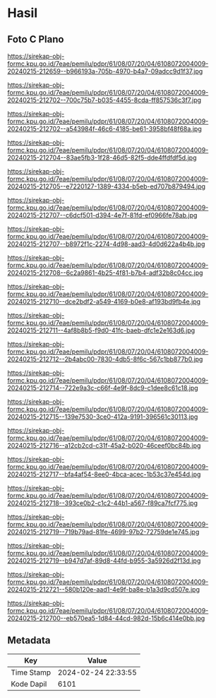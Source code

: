 # Hasil

## Foto C Plano

https://sirekap-obj-formc.kpu.go.id/7eae/pemilu/pdpr/61/08/07/20/04/6108072004009-20240215-212659--b966193a-705b-4970-b4a7-09adcc9d1f37.jpg

https://sirekap-obj-formc.kpu.go.id/7eae/pemilu/pdpr/61/08/07/20/04/6108072004009-20240215-212702--700c75b7-b035-4455-8cda-ff857536c3f7.jpg

https://sirekap-obj-formc.kpu.go.id/7eae/pemilu/pdpr/61/08/07/20/04/6108072004009-20240215-212702--a543984f-46c6-4185-be61-3958bf48f68a.jpg

https://sirekap-obj-formc.kpu.go.id/7eae/pemilu/pdpr/61/08/07/20/04/6108072004009-20240215-212704--83ae5fb3-1f28-46d5-82f5-dde4ffdfdf5d.jpg

https://sirekap-obj-formc.kpu.go.id/7eae/pemilu/pdpr/61/08/07/20/04/6108072004009-20240215-212705--e7220127-1389-4334-b5eb-ed707b879494.jpg

https://sirekap-obj-formc.kpu.go.id/7eae/pemilu/pdpr/61/08/07/20/04/6108072004009-20240215-212707--c6dcf501-d394-4e7f-81fd-ef0966fe78ab.jpg

https://sirekap-obj-formc.kpu.go.id/7eae/pemilu/pdpr/61/08/07/20/04/6108072004009-20240215-212707--b8972f1c-2274-4d98-aad3-4d0d622a4b4b.jpg

https://sirekap-obj-formc.kpu.go.id/7eae/pemilu/pdpr/61/08/07/20/04/6108072004009-20240215-212708--6c2a9861-4b25-4f81-b7b4-adf32b8c04cc.jpg

https://sirekap-obj-formc.kpu.go.id/7eae/pemilu/pdpr/61/08/07/20/04/6108072004009-20240215-212710--dce2bdf2-a549-4169-b0e8-af193bd9fb4e.jpg

https://sirekap-obj-formc.kpu.go.id/7eae/pemilu/pdpr/61/08/07/20/04/6108072004009-20240215-212711--4af8b8b5-f9d0-41fc-baeb-dfc1e2e163d6.jpg

https://sirekap-obj-formc.kpu.go.id/7eae/pemilu/pdpr/61/08/07/20/04/6108072004009-20240215-212712--2b4abc00-7830-4db5-8f6c-567c1bb877b0.jpg

https://sirekap-obj-formc.kpu.go.id/7eae/pemilu/pdpr/61/08/07/20/04/6108072004009-20240215-212714--722e9a3c-c66f-4e9f-8dc9-c1dee8c61c18.jpg

https://sirekap-obj-formc.kpu.go.id/7eae/pemilu/pdpr/61/08/07/20/04/6108072004009-20240215-212715--139e7530-3ce0-412a-9191-396561c30113.jpg

https://sirekap-obj-formc.kpu.go.id/7eae/pemilu/pdpr/61/08/07/20/04/6108072004009-20240215-212716--a12cb2cd-c31f-45a2-b020-46ceef0bc84b.jpg

https://sirekap-obj-formc.kpu.go.id/7eae/pemilu/pdpr/61/08/07/20/04/6108072004009-20240215-212717--bfa4af54-8ee0-4bca-acec-1b53c37e454d.jpg

https://sirekap-obj-formc.kpu.go.id/7eae/pemilu/pdpr/61/08/07/20/04/6108072004009-20240215-212718--393ce0b2-c1c2-44b1-a567-f89ca7fcf775.jpg

https://sirekap-obj-formc.kpu.go.id/7eae/pemilu/pdpr/61/08/07/20/04/6108072004009-20240215-212719--719b79ad-81fe-4699-97b2-72759de1e745.jpg

https://sirekap-obj-formc.kpu.go.id/7eae/pemilu/pdpr/61/08/07/20/04/6108072004009-20240215-212719--b947d7af-89d8-44fd-b955-3a5926d2f13d.jpg

https://sirekap-obj-formc.kpu.go.id/7eae/pemilu/pdpr/61/08/07/20/04/6108072004009-20240215-212721--580b120e-aad1-4e9f-ba8e-b1a3d9cd507e.jpg

https://sirekap-obj-formc.kpu.go.id/7eae/pemilu/pdpr/61/08/07/20/04/6108072004009-20240215-212700--eb570ea5-1d84-44cd-982d-15b6c414e0bb.jpg


## Metadata

| Key        | Value               |
| ---------- | ------------------- |
| Time Stamp | 2024-02-24 22:33:55 |
| Kode Dapil | 6101                |



